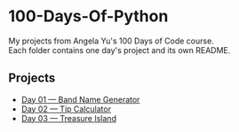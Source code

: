 # 100-Days-Of-Python

My projects from Angela Yu's 100 Days of Code course.  
Each folder contains one day's project and its own README.

## Projects
- [Day 01 — Band Name Generator](Day-1/README.md)
- [Day 02 — Tip Calculator](Day-2/README.md)
- [Day 03 — Treasure Island](Day-3/README.md)
